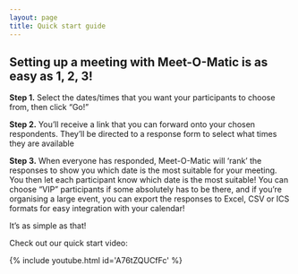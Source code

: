 ```yaml
---
layout: page
title: Quick start guide
---
```


## Setting up a meeting with Meet-O-Matic is as easy as 1, 2, 3!

**Step 1.** Select the dates/times that you want your participants to choose from, 
then click “Go!”

**Step 2.** You’ll receive a link that you can forward onto your chosen respondents. 
They’ll be directed to a response form to select what times they are 
available

**Step 3.** When everyone has responded, Meet-O-Matic will ‘rank’ the responses to 
show you which date is the most suitable for your meeting. You then let 
each participant know which date is the most suitable! You can choose 
“VIP” participants if some absolutely has to be there, and if you’re 
organising a large event, you can export the responses to Excel, 
CSV or ICS formats for easy integration with your calendar!

It’s as simple as that!

Check out our quick start video:

{% include youtube.html id='A76tZQUCfFc' %}
